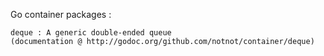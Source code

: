 Go container packages :

	deque : A generic double-ended queue
	(documentation @ http://godoc.org/github.com/notnot/container/deque)



